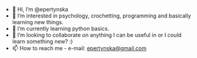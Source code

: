 - 👋 Hi, I’m @epertynska
- 👀 I’m interested in psychology, crochetting, programming and basically learning new things.
- 🌱 I’m currently learning python basics.
- 💞️ I’m looking to collaborate on anything I can be useful in or I could learn something new? :)
- 📫 How to reach me - e-mail: epertynska@gmail.com

<!---
epertynska/epertynska is a ✨ special ✨ repository because its `README.md` (this file) appears on your GitHub profile.
You can click the Preview link to take a look at your changes.
--->
